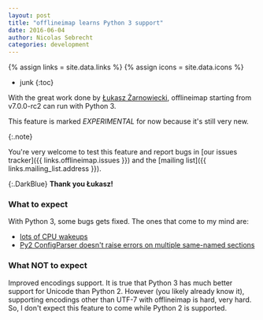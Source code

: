 ```yaml
---
layout: post
title: "offlineimap learns Python 3 support"
date: 2016-06-04
author: Nicolas Sebrecht
categories: development
---
```


{% assign links = site.data.links %}
{% assign icons = site.data.icons %}


<!--more-->

* junk
{:toc}


With the great work done by [Łukasz Żarnowiecki](https://github.com/dolohow),
offlineimap starting from v7.0.0-rc2 can run with Python 3.

This feature is marked *EXPERIMENTAL* for now because it's still very new.

{:.note}

You're very welcome to test this feature and report bugs in [our issues
tracker]({{ links.offlineimap.issues }}) and the [mailing list]({{
links.mailing_list.address }}).

{:.DarkBlue}
**Thank you Łukasz!**

### What to expect

With Python 3, some bugs gets fixed. The ones that come to my mind are:

* [lots of CPU wakeups](https://github.com/OfflineIMAP/offlineimap/issues/81)
* [Py2 ConfigParser doesn't raise errors on multiple same-named sections](https://github.com/OfflineIMAP/offlineimap/issues/143)


### What NOT to expect

Improved encodings support. It is true that Python 3 has much better support for
Unicode than Python 2. However (you likely already know it), supporting
encodings other than UTF-7 with offlineimap is hard, very hard. So, I don't
expect this feature to come while Python 2 is supported.
